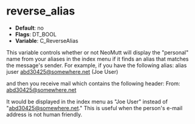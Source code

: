 # reverse_alias

- **Default**: no
- **Flags**: DT_BOOL
- **Variable**: C_ReverseAlias

This variable controls whether or not NeoMutt will display the "personal"
name from your aliases in the index menu if it finds an alias that
matches the message's sender.  For example, if you have the following
alias:
alias juser abd30425@somewhere.net (Joe User)

and then you receive mail which contains the following header:
From: abd30425@somewhere.net

It would be displayed in the index menu as "Joe User" instead of
"abd30425@somewhere.net."  This is useful when the person's e-mail
address is not human friendly.
